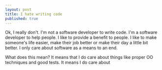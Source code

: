 ```yaml
---
layout: post
title: I hate writing code
published: true
---
```

Ok, I really don't. I'm not a software developer to write code. I'm a software developer to help people. I like to provide a benefit to people. I like to make someone's life easier, make their job better or make their day a little bit better. I only care about software as a means to an end.

What does this mean? It means that I do care about things like proper OO
techniques and good tests. It means I do care about 

